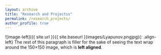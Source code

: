 ```yaml
---
layout: archive
title: "Research and Projectss"
permalink: /research_projects/
author_profile: true
---
```


![image-left]({{ site.url }}{{ site.baseurl }}images/Lyapunov.pngjpg){: .align-left} The rest of this paragraph is filler for the sake of seeing the text wrap around the 150×150 image, which is **left aligned**.